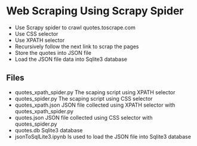 # Web Scraping Using Scrapy Spider 

- Use Scrapy spider to crawl quotes.toscrape.com 
- Use CSS selector 
- Use XPATH selector 
- Recursively follow the next link to scrap the pages 
- Store the quotes into JSON file 
- Load the JSON file data into Sqlite3 database 

## Files
- quotes_xpath_spider.py 
The scaping script using XPATH selector 
- quotes_spider.py
The scaping script using CSS selector 
- quotes_xpath.json
JSON file collected using XPATH selector with quotes_xpath_spider.py 
- quotes.json
JSON file collected using CSS selector with quotes_spider.py 
- quotes.db
Sqlite3 database
- jsonToSqlLite3.ipynb
Is used to load the JSON file into Sqlite3 database 